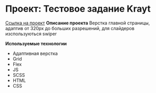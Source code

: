 # Проект: Тестовое задание Krayt
 [Ссылка на проект](https://holmogorov.surge.sh/)
**Описание проекта**
Верстка главной страницы, адаптив от 320px до больших разрешений, для слайдеров изспользуються swiper

**Используемые технологии**
* Адаптивная верстка
* Grid
* Flex
* JS
* SCSS
* HTML
* CSS
